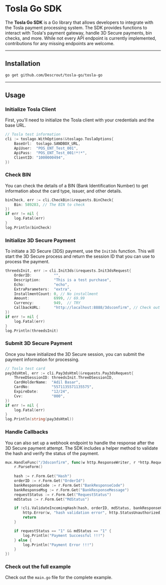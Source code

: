 # Tosla Go SDK

The **Tosla Go SDK** is a Go library that allows developers to integrate with the Tosla payment processing system. The SDK provides functions to interact with Tosla's payment gateway, handle 3D Secure payments, bin checks, and more. While not every API endpoint is currently implemented, contributions for any missing endpoints are welcome.

---

## Installation

```bash
go get github.com/Descrout/tosla-go/tosla-go
```

---

## Usage

### Initialize Tosla Client

First, you'll need to initialize the Tosla client with your credentials and the base URL.

```go
// Tosla test information
cli := toslago.WithOptions(&toslago.ToslaOptions{
    BaseUrl:  toslago.SANDBOX_URL,
    ApiUser:  "POS_ENT_Test_001",
    ApiPass:  "POS_ENT_Test_001!*!*",
    ClientID: "1000000494",
})
```

### Check BIN

You can check the details of a BIN (Bank Identification Number) to get information about the card type, issuer, and other details.

```go
binCheck, err := cli.CheckBin(&requests.BinCheck{
    Bin: 589283, // The BIN to check
})
if err != nil {
    log.Fatal(err)
}
log.Println(binCheck)
```

### Initialize 3D Secure Payment

To initiate a 3D Secure (3DS) payment, use the `Init3ds` function. This will start the 3D Secure process and return the session ID that you can use to process the payment.

```go
threedsInit, err := cli.Init3ds(&requests.Init3dsRequest{
    OrderID:          "",
    Description:      "This is a test purchase",
    Echo:             "echo",
    ExtraParameters:  "extra",
    InstallmentCount: 0, // No installment
    Amount:           6999, // 69.99
    Currency:         949,  // TRY
    CallbackURL:      "http://localhost:8888/3dsconfirm", // Check out the "Handle Callbacks" part below
})
if err != nil {
    log.Fatal(err)
}
log.Println(threedsInit)
```

### Submit 3D Secure Payment

Once you have initialized the 3D Secure session, you can submit the payment information for processing.

```go
// Tosla test card
pay3dsHtml, err := cli.Pay3dsHtml(&requests.Pay3dsRequest{
    ThreeDSessionID: threedsInit.ThreeDSessionID,
    CardHolderName:  "Adil Basar",
    CardNo:          "5571135571135575",
    ExpireDate:      "12/24",
    Cvv:             "000",
})
if err != nil {
    log.Fatal(err)
}
log.Println(string(pay3dsHtml))
```

### Handle Callbacks

You can also set up a webhook endpoint to handle the response after the 3D Secure payment attempt. The SDK includes a helper method to validate the hash and verify the status of the payment.

```go
mux.HandleFunc("/3dsconfirm", func(w http.ResponseWriter, r *http.Request) {
    r.ParseForm()
    
    hash := r.Form.Get("Hash")
    orderID := r.Form.Get("OrderId")
    bankResponseCode := r.Form.Get("BankResponseCode")
    bankResponseMsg := r.Form.Get("BankResponseMessage")
    requestStatus := r.Form.Get("RequestStatus")
    mdStatus := r.Form.Get("MdStatus")

    if !cli.ValidateIncomingHash(hash, orderID, mdStatus, bankResponseCode, bankResponseMsg, requestStatus) {
        http.Error(w, "hash validation error", http.StatusUnauthorized)
        return
    }

    if requestStatus == "1" && mdStatus == "1" {
        log.Println("Payment Successful !!!")
    } else {
        log.Println("Payment Error !!!")
    }
})
```

### Check out the full example
Check out the ``main.go`` file for the complete example.